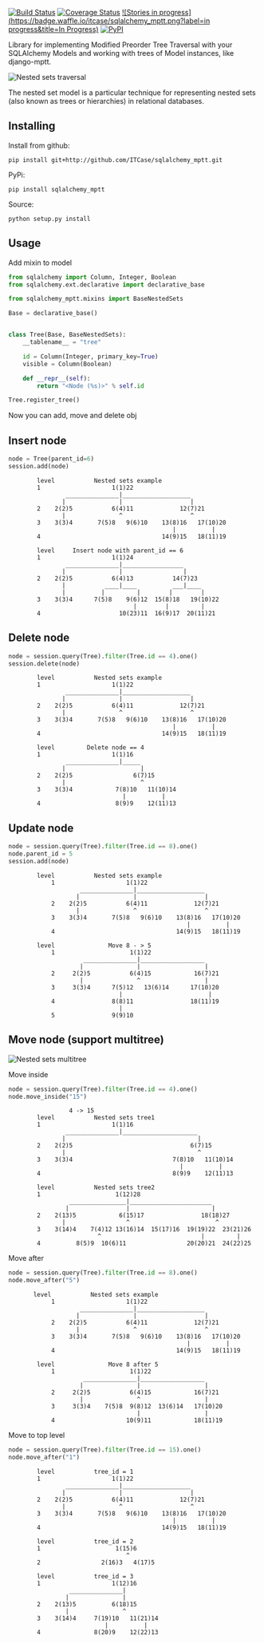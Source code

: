 [![Build Status](https://travis-ci.org/ITCase/sqlalchemy_mptt.svg?branch=master)](https://travis-ci.org/ITCase/sqlalchemy_mptt)
[![Coverage Status](https://coveralls.io/repos/ITCase/sqlalchemy_mptt/badge.png)](https://coveralls.io/r/ITCase/sqlalchemy_mptt)
[![Stories in progress](https://badge.waffle.io/itcase/sqlalchemy_mptt.png?label=in progress&title=In Progress)](https://waffle.io/itcase/sqlalchemy_mptt)
[![PyPI](http://img.shields.io/pypi/dm/sqlalchemy_mptt.svg)](http://img.shields.io/pypi/dm/sqlalchemy_mptt.svg)

Library for implementing Modified Preorder Tree Traversal with your SQLAlchemy Models and working with trees of Model instances, like django-mptt.

![Nested sets traversal](https://rawgithub.com/ITCase/sqlalchemy_mptt/master/docs/img/2_sqlalchemy_mptt_traversal.svg)

The nested set model is a particular technique for representing nested sets (also known as trees or hierarchies) in relational databases.

Installing
----------

Install from github:

    pip install git+http://github.com/ITCase/sqlalchemy_mptt.git
    
PyPi:

    pip install sqlalchemy_mptt

Source:

    python setup.py install

Usage
-----

Add mixin to model

```python
from sqlalchemy import Column, Integer, Boolean
from sqlalchemy.ext.declarative import declarative_base

from sqlalchemy_mptt.mixins import BaseNestedSets

Base = declarative_base()


class Tree(Base, BaseNestedSets):
    __tablename__ = "tree"

    id = Column(Integer, primary_key=True)
    visible = Column(Boolean)

    def __repr__(self):
        return "<Node (%s)>" % self.id

Tree.register_tree()
```
Now you can add, move and delete obj

Insert node
-----------
        
```python      
node = Tree(parent_id=6)
session.add(node)
```

            level           Nested sets example
            1                    1(1)22
                    _______________|___________________
                   |               |                   |
            2    2(2)5           6(4)11             12(7)21
                   |               ^                   ^
            3    3(3)4       7(5)8   9(6)10    13(8)16   17(10)20
                                                  |          |
            4                                  14(9)15   18(11)19

            level     Insert node with parent_id == 6
            1                    1(1)24
                    _______________|_________________
                   |               |                 |
            2    2(2)5           6(4)13           14(7)23
                   |           ____|____          ___|____
                   |          |         |        |        |
            3    3(3)4      7(5)8    9(6)12  15(8)18   19(10)22
                                       |        |         |
            4                      10(23)11  16(9)17  20(11)21

Delete node
-----------

```python
node = session.query(Tree).filter(Tree.id == 4).one()
session.delete(node)
```

            level           Nested sets example
            1                    1(1)22
                    _______________|___________________
                   |               |                   |
            2    2(2)5           6(4)11             12(7)21
                   |               ^                   ^
            3    3(3)4       7(5)8   9(6)10    13(8)16   17(10)20
                                                  |          |
            4                                  14(9)15   18(11)19

            level         Delete node == 4
            1                    1(1)16
                    _______________|_____
                   |                     |
            2    2(2)5                 6(7)15
                   |                     ^
            3    3(3)4            7(8)10   11(10)14
                                    |          |
            4                     8(9)9    12(11)13
            
Update node
-----------

```python
node = session.query(Tree).filter(Tree.id == 8).one()
node.parent_id = 5
session.add(node)
```

            level           Nested sets example
                1                    1(1)22
                        _______________|___________________
                       |               |                   |
                2    2(2)5           6(4)11             12(7)21
                       |               ^                   ^
                3    3(3)4       7(5)8   9(6)10    13(8)16   17(10)20
                                                      |          |
                4                                  14(9)15   18(11)19

            level               Move 8 - > 5
                1                     1(1)22
                         _______________|__________________
                        |               |                  |
                2     2(2)5           6(4)15            16(7)21
                        |               ^                  |
                3     3(3)4      7(5)12   13(6)14      17(10)20
                                   |                        |
                4                8(8)11                18(11)19
                                   |
                5                9(9)10

Move node (support multitree)
-----------------------------

![Nested sets multitree](https://rawgithub.com/ITCase/sqlalchemy_mptt/master/docs/img/3_sqlalchemy_mptt_multitree.svg)

Move inside

```python
node = session.query(Tree).filter(Tree.id == 4).one()
node.move_inside("15")
```
                     4 -> 15
            level           Nested sets tree1
            1                    1(1)16
                    _______________|_____________________
                   |                                     |
            2    2(2)5                                 6(7)15
                   |                                     ^
            3    3(3)4                            7(8)10   11(10)14
                                                    |          |
            4                                     8(9)9    12(11)13

            level           Nested sets tree2
            1                     1(12)28
                     ________________|_______________________
                    |                |                       |
            2    2(13)5            6(15)17                18(18)27
                   |                 ^                        ^
            3    3(14)4    7(4)12 13(16)14  15(17)16  19(19)22  23(21)26
                             ^                            |         |
            4          8(5)9  10(6)11                 20(20)21  24(22)25
    
    
Move after
        
```python
node = session.query(Tree).filter(Tree.id == 8).one()
node.move_after("5")
```

           level           Nested sets example
                1                    1(1)22
                        _______________|___________________
                       |               |                   |
                2    2(2)5           6(4)11             12(7)21
                       |               ^                   ^
                3    3(3)4       7(5)8   9(6)10    13(8)16   17(10)20
                                                      |          |
                4                                  14(9)15   18(11)19

            level               Move 8 after 5
                1                     1(1)22
                         _______________|__________________
                        |               |                  |
                2     2(2)5           6(4)15            16(7)21
                        |               ^                  |
                3     3(3)4    7(5)8  9(8)12  13(6)14   17(10)20
                                        |                  |
                4                    10(9)11            18(11)19
                
Move to top level

```python
node = session.query(Tree).filter(Tree.id == 15).one()
node.move_after("1")
```

            level           tree_id = 1
            1                    1(1)22
                    _______________|___________________
                   |               |                   |
            2    2(2)5           6(4)11             12(7)21
                   |               ^                   ^
            3    3(3)4       7(5)8   9(6)10    13(8)16   17(10)20
                                                  |          |
            4                                  14(9)15   18(11)19

            level           tree_id = 2
            1                     1(15)6
                                     ^
            2                 2(16)3   4(17)5

            level           tree_id = 3
            1                    1(12)16
                     _______________|
                    |               |
            2    2(13)5          6(18)15
                    |               ^
            3    3(14)4     7(19)10   11(21)14
                               |          |
            4               8(20)9    12(22)13

